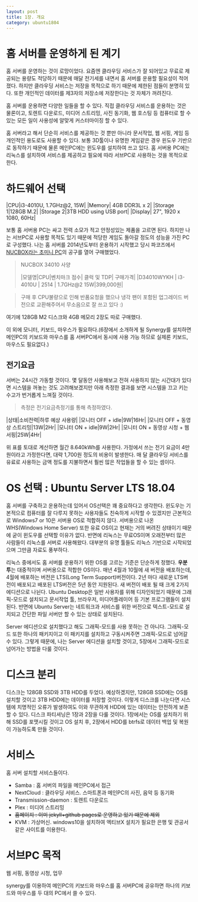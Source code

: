 ```yaml
---
layout: post
title: 1장. 개요
category: ubuntu1804
---
```


# 홈 서버를 운영하게 된 계기

홈 서버를 운영하는 것이 로망이었다. 요즘엔 클라우딩 서비스가 잘 되어있고 무료로 제공되는 용량도 적당하기 때문에 매달 전기세를 내면서 홈 서버를 운용할 필요성이 적어졌다. 하지만 클라우딩 서비스는 저장을 목적으로 하기 때문에 제한된 점들이 분명히 있다. 또한 개인적인 데이터를 제3자의 저장소에 저장한다는 것 자체가 꺼려진다.

홈 서버를 운용하면 다양한 일들을 할 수 있다. 직접 클라우딩 서비스를 운용하는 것은 물론이고, 토렌트 다운로드, 미디어 스트리밍, 사진 동기화, 웹 호스팅 등 컴퓨터로 할 수 있는 모든 일이  사용성에 알맞게 커스터마이징 할 수 있다. 

홈 서버라고 해서 단순히 서비스를 제공하는 것 뿐만 아니라 문서작업, 웹 서핑, 게임 등 개인적인 용도로도 사용할 수 있다. 보통 3D툴이나 유명한 게임같은 경우 윈도우 기반으로 동작하기 때문에 물론 메인PC에는 윈도우를 설치하여 쓰고 있다. 홈 서버용 PC에는 리눅스를 설치하여 서비스를 제공하고 필요에 따라 서브PC로 사용하는 것을 목적으로 한다.

# 하드웨어 선택

|CPU|i3-4010U, 1.7GHz@2, 15W|
|Memory| 4GB DDR3L x 2|
|Storage 1|128GB M.2|
|Storage 2|3TB HDD using USB port|
|Display| 27", 1920 x 1080, 60Hz|

보통 홈 서버용 PC는 싸고 전력 소모가 적고 안정성있는 제품을 고르면 된다. 하지만 나는 서브PC로 사용할 목적도 있기 때문에 적당한 게임도 돌아갈 정도의 성능을 가진 PC로 구성했다. 나는 홈 서버를 2014년도부터 운용하기 시작했고 당시 파코즈에서 [NUCBOX라는 초미니 PC](http://www.parkoz.com/zboard/view.php?id=notices&no=1196)의 공구를 열어 구매했었다.

>NUCBOX 34010 사양
>
>|모델명|CPU|벤치마크 점수| 클럭 및 TDP| 구매가격|
>|D34010WYKH | i3-4010U | 2514 | 1.7GHz@2 15W|399,000원|

> 구매 후 CPU불량으로 인해 반품요청을 했으나 냉각 팬이 포함된 업그레이드 버전으로 교환해주어서 무소음으로 잘 쓰고 있다 :)

여기에 128GB M2 디스크와 4GB 메모리 2장도 따로 구매했다.

이 외에 모니터, 키보드, 마우스가 필요하다.(6장에서 소개하게 될 Synergy를 설치하면 메인PC의 키보드와 마우스를 홈 서버PC에서 동시에 사용 가능 하므로 실제론 키보드, 마우스도 필요없다.)

## 전기요금

서버는 24시간 가동할 것이다. 몇 달동안 사용해보고 전혀 사용하지 않는 시간대가 있다면 시스템을 꺼놓는 것도 고려해보겠지만 아래 측정한 결과를 보면 시스템을 끄고 키는 수고가 번거롭게 느껴질 것이다.

> 측정은 전기요금측정기를 통해 측정하였다.


|상태|소비전력|하루 예상 사용량|
|모니터 OFF + idle|9W|16Hr|
|모니터 OFF + 동영상 스트리밍|13W|2Hr|
|모니터 ON + idle|9W|2Hr|
|모니터 ON + 동영상 시청 + 웹 서핑|25W|4Hr|

위 표를 토대로 계산하면 월간 8.640kWh를 사용한다. 가정에서 쓰는 전기 요금이 4만원이라고 가정한다면, 대략 1,700원 정도의 비용이 발생한다. 매 달 클라우딩 서비스를 유료로 사용하는 금액 정도를 지불하면서 훨씬 많은 작업들을 할 수 있는 셈이다.

# OS 선택 : Ubuntu Server LTS 18.04
홈 서버를 구축하고 운용하는데 있어서 OS선택은 꽤 중요하다고 생각한다. 윈도우는 기본적으로 컴퓨터를 잘 다루지 못하는 사용자들도 친숙하게 시작할 수 있겠지만 근본적으로 Windows7 or 10은 서버용 OS로 적합하지 않다. 서버용으로 나온 WHS(Windows Home Server) 또한 유료 OS이고 현재는 거의 버려진 상태이기 때문에 굳이 윈도우를 선택할 이유가 없다. 반면에 리눅스는 무료OS이며 오래전부터 많은 사람들이 리눅스를 서버로 사용해왔다. 대부분의 유명 툴들도 리눅스 기반으로 시작되었으며 그만큼 자료도 풍부하다.

리눅스 중에서도 홈 서버를 운용하기 위한 OS를 고르는 기준은 단순하게 정했다. **우분투**는 대중적이며 서버용으로 적합한 OS이다. 매년 4월과 10월에 새 버전을 배포하는데, 4월에 배포하는 버전은 LTS(Long Term Support)버전이다. 2년 마다 새로운 LTS버전이 배포되고 배포된 LTS버전은 5년 동안 지원된다. 새 버전이 배포 될 때 크게 2가지 에디션으로 나뉜다. Ubuntu Desktop은 일반 사용자를 위해 디자인되었기 때문에 그래픽-모드로 설치되고 문서작업 툴, 브라우저, 미디어플레이어 등 기본 프로그램들이 설치된다. 반면에 Ubuntu Server는 네트워크과 서비스를 위한 버전으로 텍스트-모드로 설치되고 간단한 파일 서버만 할 수 있는 상태로 설치된다.

Server 에디션으로 설치했다고 해도 그래픽-모드를 사용 못하는 건 아니다. 그래픽-모드 또한 하나의 패키지이고 이 패키지를 설치하고 구동시켜주면 그래픽-모드로 넘어갈 수 있다. 그렇게 때문에, 나는 Server 에디션을 설치할 것이고, 5장에서 그래픽-모드로 넘어가는 방법을 다룰 것이다.

# 디스크 분리
디스크는 128GB SSD와 3TB HDD를 두었다. 예상하겠지만, 128GB SSD에는 OS를 설치할 것이고 3TB HDD에는 데이터를 저장할 것이다. 이렇게 디스크를 나눈다면 시스템에 치명적인 오류가 발생하여도 이와 무관하게 HDD에 있는 데이터는 안전하게 보존할 수 있다. 디스크 파티셔닝은 1장과 2장을 다룰 것이다. 1장에서는 OS를 설치하기 위해 SSD를 포맷시킬 것이고 OS 설치 후, 2장에서 HDD를 btrfs로 데이터 백업 및 복원이 가능하도록 만들 것이다.

# 서비스
홈 서버 설치할 서비스들이다.

- Samba : 홈 서버의 파일을 메인PC에서 접근
- NextCloud : 클라우딩 서비스. 스마트폰과 메인PC의 사진, 음악 등 동기화
- Transmission-daemon : 토렌트 다운로드
- Plex : 미디어 스트리밍
- ~~홈페이지 : 이미 jekyll+github pages로 운영하고 있기 때문에 제외~~
- KVM : 가상머신. windows10을 설치하여 엑티브X 설치가 필요한 은행 및 관공서 같은 사이트를 이용한다.

# 서브PC 목적

웹 서핑, 동영상 시청, 업무

synergy를 이용하여 메인PC의 키보드와 마우스를 홈 서버PC에 공유하면 하나의 키보드와 마우스를 두 대의 PC에서 쓸 수 있다.
